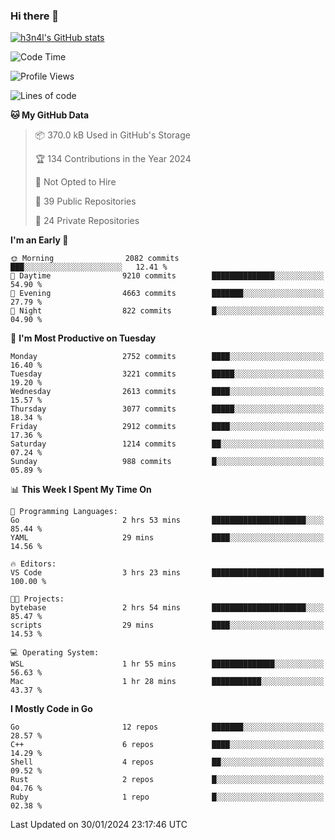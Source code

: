 ### Hi there 👋

[![h3n4l's GitHub stats](https://github-readme-stats.vercel.app/api?username=h3n4l&count_private=true&show_icons=true&theme=radical)](https://github.com/h3n4l/github-readme-stats)

<!--START_SECTION:waka-->
![Code Time](http://img.shields.io/badge/Code%20Time-1%2C836%20hrs%2017%20mins-blue)

![Profile Views](http://img.shields.io/badge/Profile%20Views-1-blue)

![Lines of code](https://img.shields.io/badge/From%20Hello%20World%20I%27ve%20Written-4.9%20million%20lines%20of%20code-blue)

**🐱 My GitHub Data** 

> 📦 370.0 kB Used in GitHub's Storage 
 > 
> 🏆 134 Contributions in the Year 2024
 > 
> 🚫 Not Opted to Hire
 > 
> 📜 39 Public Repositories 
 > 
> 🔑 24 Private Repositories 
 > 
**I'm an Early 🐤** 

```text
🌞 Morning                2082 commits        ███░░░░░░░░░░░░░░░░░░░░░░   12.41 % 
🌆 Daytime                9210 commits        ██████████████░░░░░░░░░░░   54.90 % 
🌃 Evening                4663 commits        ███████░░░░░░░░░░░░░░░░░░   27.79 % 
🌙 Night                  822 commits         █░░░░░░░░░░░░░░░░░░░░░░░░   04.90 % 
```
📅 **I'm Most Productive on Tuesday** 

```text
Monday                   2752 commits        ████░░░░░░░░░░░░░░░░░░░░░   16.40 % 
Tuesday                  3221 commits        █████░░░░░░░░░░░░░░░░░░░░   19.20 % 
Wednesday                2613 commits        ████░░░░░░░░░░░░░░░░░░░░░   15.57 % 
Thursday                 3077 commits        █████░░░░░░░░░░░░░░░░░░░░   18.34 % 
Friday                   2912 commits        ████░░░░░░░░░░░░░░░░░░░░░   17.36 % 
Saturday                 1214 commits        ██░░░░░░░░░░░░░░░░░░░░░░░   07.24 % 
Sunday                   988 commits         █░░░░░░░░░░░░░░░░░░░░░░░░   05.89 % 
```


📊 **This Week I Spent My Time On** 

```text
💬 Programming Languages: 
Go                       2 hrs 53 mins       █████████████████████░░░░   85.44 % 
YAML                     29 mins             ████░░░░░░░░░░░░░░░░░░░░░   14.56 % 

🔥 Editors: 
VS Code                  3 hrs 23 mins       █████████████████████████   100.00 % 

🐱‍💻 Projects: 
bytebase                 2 hrs 54 mins       █████████████████████░░░░   85.47 % 
scripts                  29 mins             ████░░░░░░░░░░░░░░░░░░░░░   14.53 % 

💻 Operating System: 
WSL                      1 hr 55 mins        ██████████████░░░░░░░░░░░   56.63 % 
Mac                      1 hr 28 mins        ███████████░░░░░░░░░░░░░░   43.37 % 
```

**I Mostly Code in Go** 

```text
Go                       12 repos            ███████░░░░░░░░░░░░░░░░░░   28.57 % 
C++                      6 repos             ████░░░░░░░░░░░░░░░░░░░░░   14.29 % 
Shell                    4 repos             ██░░░░░░░░░░░░░░░░░░░░░░░   09.52 % 
Rust                     2 repos             █░░░░░░░░░░░░░░░░░░░░░░░░   04.76 % 
Ruby                     1 repo              █░░░░░░░░░░░░░░░░░░░░░░░░   02.38 % 
```




 Last Updated on 30/01/2024 23:17:46 UTC
<!--END_SECTION:waka-->

